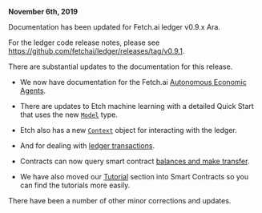 **November 6th, 2019**

Documentation has been updated for Fetch.ai ledger v0.9.x Ara. 

For the ledger code release notes, please see <a href="https://github.com/fetchai/ledger/releases/tag/v0.9.1" target=_blank>https://github.com/fetchai/ledger/releases/tag/v0.9.1</a>.

There are substantial updates to the documentation for this release.

* We now have documentation for the Fetch.ai <a href="../aea/" target=_blank>Autonomous Economic Agents</a>.

* There are updates to Etch machine learning with a detailed Quick Start that uses the new <a href="../etch-language/ml-overview" target=_blank>`Model`</a> type.

* Etch also has a new <a href="../etch-language/context" target=_blank>`Context`</a> object for interacting with the ledger.

* And for dealing with <a href="../etch-language/transaction" target=_blank>ledger transactions</a>.

* Contracts can now query smart contract <a href="../etch-language/balance-transfer" target=_blank>balances and make transfer</a>.

* We have also moved our <a href="/smart-contracts/submitting_contract/" target=_blank>Tutorial</a> section into Smart Contracts so you can find the tutorials more easily.

There have been a number of other minor corrections and updates.

<br />